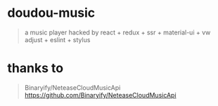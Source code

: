 # doudou-music
> a music player hacked by react + redux + ssr + material-ui + vw adjust + eslint + stylus
# thanks to
> Binaryify/NeteaseCloudMusicApi
> https://github.com/Binaryify/NeteaseCloudMusicApi
